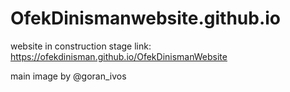 # OfekDinismanwebsite.github.io
website in construction stage
link:
https://ofekdinisman.github.io/OfekDinismanWebsite

main image by @goran_ivos
